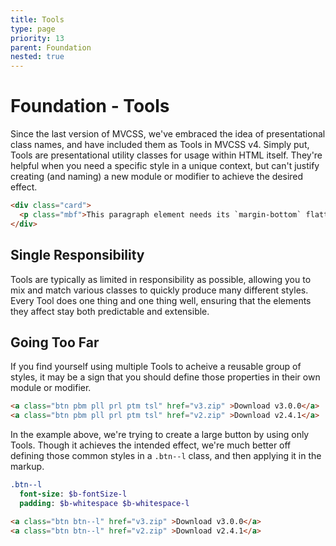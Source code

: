 ```yaml
---
title: Tools
type: page
priority: 13
parent: Foundation
nested: true
---
```


Foundation - Tools
==================

<!-- Nicktique: this reads too much like a changelog; documentation should sound a little more 'sure of itself' - chiseled in stone, as it were, -->

Since the last version of MVCSS, we've embraced the idea of presentational class names, and have included them as Tools in MVCSS v4. Simply put, Tools are presentational utility classes for usage within HTML itself. They're helpful when you need a specific style in a unique context, but can't justify creating (and naming) a new module or modifier to achieve the desired effect.

```html
<div class="card">
  <p class="mbf">This paragraph element needs its `margin-bottom` flattened, so we're adding a class of `mbf`.</p>
</div>
```

Single Responsibility
---------------------

Tools are typically as limited in responsibility as possible, allowing you to mix and match various classes to quickly produce many different styles. Every Tool does one thing and one thing well, ensuring that the elements they affect stay both predictable and extensible.

Going Too Far
-------------

If you find yourself using multiple Tools to acheive a reusable group of styles, it may be a sign that you should define those properties in their own module or modifier.

```html
<a class="btn pbm pll prl ptm tsl" href="v3.zip" >Download v3.0.0</a>
<a class="btn pbm pll prl ptm tsl" href="v2.zip" >Download v2.4.1</a>
```

In the example above, we're trying to create a large button by using only Tools. Though it achieves the intended effect, we're much better off defining those common styles in a `.btn--l` class, and then applying it in the markup.

```sass
.btn--l
  font-size: $b-fontSize-l
  padding: $b-whitespace $b-whitespace-l
```

```html
<a class="btn btn--l" href="v3.zip" >Download v3.0.0</a>
<a class="btn btn--l" href="v2.zip" >Download v2.4.1</a>
```
